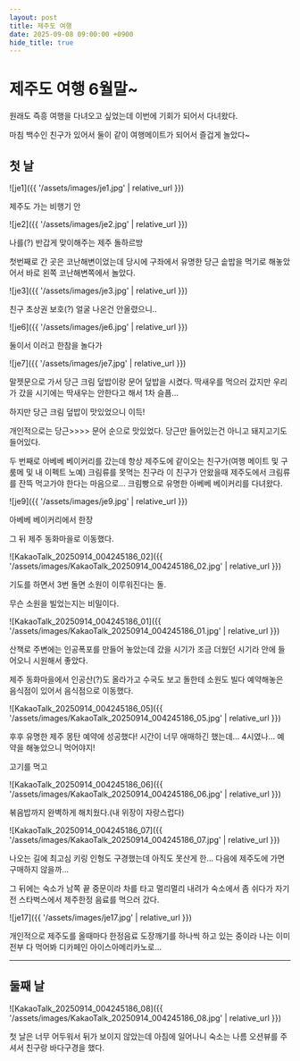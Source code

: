```yaml
---
layout: post
title: 제주도 여행
date: 2025-09-08 09:00:00 +0900
hide_title: true
---
```


# 제주도 여행 6월말~

원래도 즉흥 여행을 다녀오고 싶었는데 이번에 기회가 되어서 다녀왔다.

마침 백수인 친구가 있어서 둘이 같이 여행메이트가 되어서 즐겁게 놀았다~





## 첫 날

![je1]({{ '/assets/images/je1.jpg' | relative_url }})

제주도 가는 비행기 안

![je2]({{ '/assets/images/je2.jpg' | relative_url }})

나를(?) 반갑게 맞이해주는 제주 돌하르방

첫번째로 간 곳은 코난해변이었는데 당시에 구좌에서 유명한 당근 솥밥을 먹기로 해놓았어서 바로 왼쪽 코난해변쪽에서 놀았다.

![je3]({{ '/assets/images/je3.jpg' | relative_url }})

친구 초상권 보호(?) 얼굴 나온건 안올렸으니..

![je6]({{ '/assets/images/je6.jpg' | relative_url }})

둘이서 이러고 한참을 놀다가

![je7]({{ '/assets/images/je7.jpg' | relative_url }})

말젯문으로 가서 당근 크림 덮밥이랑 문어 덮밥을 시켰다. 딱새우를 먹으러 갔지만 우리가 갔을 시기에는 딱새우는 안한다고 해서 1차 슬픔...

하지만 당근 크림 덮밥이 맛있었으니 이득!

개인적으로는 당근>>>> 문어 순으로 맛있었다. 당근만 들어있는건 아니고 돼지고기도 들어있다.

두 번째로 아베베 베이커리를 갔는데 항상 제주도에 같이오는 친구가(여행 메이트 및 구 룸메 및 내 이펙트 노예) 크림류를 못먹는 친구라 이 친구가 안왔을때 제주도에서 크림류를 잔뜩 먹고가야 한다는 마음으로... 크림빵으로 유명한 아베베 베이커리를 다녀왔다.

![je9]({{ '/assets/images/je9.jpg' | relative_url }})

아베베 베이커리에서 한장

그 뒤 제주 동화마을로 이동했다.

![KakaoTalk_20250914_004245186_02]({{ '/assets/images/KakaoTalk_20250914_004245186_02.jpg' | relative_url }})

기도를 하면서 3번 돌면 소원이 이루워진다는 돌.

무슨 소원을 빌었는지는 비밀이다.

![KakaoTalk_20250914_004245186_01]({{ '/assets/images/KakaoTalk_20250914_004245186_01.jpg' | relative_url }})

산책로 주변에는 인공폭포를 만들어 놓았는데 갔을 시기가 조금 더웠던 시기라 안에 들어오니 시원해서 좋았다.

제주 동화마을에서 인공산(?)도 올라가고 수국도 보고 돌한테 소원도 빌다 예약해놓은 음식점이 있어서 음식점으로 이동했다.

![KakaoTalk_20250914_004245186_05]({{ '/assets/images/KakaoTalk_20250914_004245186_05.jpg' | relative_url }})

후후 유명한 제주 몽탄 예약에 성공했다! 시간이 너무 애매하긴 했는데... 4시였나... 예약을 해놓았으니 먹어야지!

고기를 먹고

![KakaoTalk_20250914_004245186_06]({{ '/assets/images/KakaoTalk_20250914_004245186_06.jpg' | relative_url }})

볶음밥까지 완벽하게 해치웠다.(내 위장이 자랑스럽다)

![KakaoTalk_20250914_004245186_07]({{ '/assets/images/KakaoTalk_20250914_004245186_07.jpg' | relative_url }})

나오는 길에 최고심 키링 인형도 구경했는데 아직도 못산게 한... 다음에 제주도에 가면 구매하지 않을까...

그 뒤에는 숙소가 남쪽 끝 중문이라 차를 타고 멀리멀리 내려가 숙소에서 좀 쉬다가 자기 전 스타벅스에서 제주한정 음료를 먹으러 갔다.

![je17]({{ '/assets/images/je17.jpg' | relative_url }})

개인적으로 제주도를 올때마다 한정음료 도장깨기를 하나씩 하고 있는 중이라 나는 이미 전부 다 먹어봐 디카페인 아이스아메리카노로...

---





## 둘째 날

![KakaoTalk_20250914_004245186_08]({{ '/assets/images/KakaoTalk_20250914_004245186_08.jpg' | relative_url }})

첫 날은 너무 어두워서 뒤가 보이지 않았는데 아침에 일어나니 숙소는 나름 오션뷰를 주셔서 친구랑 바다구경을 했다.
